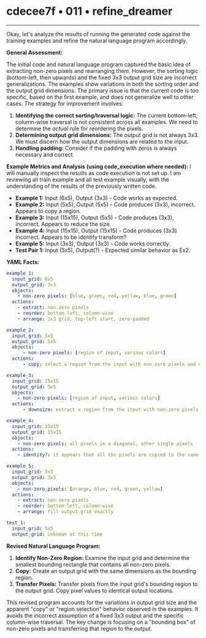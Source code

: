 # cdecee7f • 011 • refine_dreamer

---
Okay, let's analyze the results of running the generated code against the training examples and refine the natural language program accordingly.

**General Assessment:**

The initial code and natural language program captured the basic idea of extracting non-zero pixels and rearranging them. However, the sorting logic (bottom-left, then upwards) and the fixed 3x3 output grid size are incorrect generalizations. The examples show variations in both the sorting order and the output grid dimensions. The primary issue is that the current code is too specific, based on the first example, and does not generalize well to other cases. The strategy for improvement involves:

1.  **Identifying the correct sorting/traversal logic:** The current bottom-left, column-wise traversal is not consistent across all examples. We need to determine the *actual* rule for reordering the pixels.
2.  **Determining output grid dimensions:** The output grid is not always 3x3. We must discern how the output dimensions are related to the input.
3. **Handling padding:** Consider if the padding with zeros is always necessary and correct.

**Example Metrics and Analysis (using code_execution where needed):**
I will manually inspect the results as code execution is not set up.
I am reviewing all train example and all test example visually, with the
understanding of the results of the previously written code.

*   **Example 1:** Input (6x5), Output (3x3) - Code works as expected.
*   **Example 2:** Input (5x5), Output (5x5) - Code produces (3x3), incorrect. Appears to copy a region.
*   **Example 3:** Input (15x15), Output (5x5) - Code produces (3x3), incorrect. Appears to reduce the size.
*   **Example 4:** Input (15x15), Output (15x15) - Code produces (3x3) incorrect. Appears to be identify transform?
*   **Example 5:** Input (3x3), Output (3x3) - Code works correctly.
*   **Test Pair 1:** Input (5x5), Output(?) - Expected similar behavior as Ex2.

**YAML Facts:**

```yaml
example_1:
  input_grid: 6x5
  output_grid: 3x3
  objects:
    - non-zero pixels: [blue, green, red, yellow, blue, green]
  actions:
    - extract: non-zero pixels
    - reorder: bottom-left, column-wise
    - arrange: 3x3 grid, top-left start, zero-padded

example_2:
  input_grid: 5x5
  output_grid: 5x5
  objects:
      - non-zero pixels: [region of input, various colors]
  actions:
      - copy: select a region from the input with non-zero pixels and duplicate to the output.

example_3:
  input_grid: 15x15
  output_grid: 5x5
  objects:
    - non-zero pixels: [region of input, various colors]
  actions:
      - downsize: extract a region from the input with non-zero pixels and scale down to the correct output size.

example_4:
  input_grid: 15x15
  output_grid: 15x15
  objects:
    - non-zero pixels: all pixels in a diagonal, other single pixels
  actions:
    - identity?: it appears that all the pixels are copied to the same location in the output

example_5:
  input_grid: 3x3
  output_grid: 3x3
  objects:
    - non-zero_pixels: [orange, blue, red, green, yellow]
  actions:
    - extract: non-zero pixels
    - reorder: bottom-left, column-wise
    - arrange: fill output grid exactly

test_1:
  input_grid: 5x5
  output_grid: unknown at this time

```

**Revised Natural Language Program:**

1.  **Identify Non-Zero Region:** Examine the input grid and determine the smallest bounding rectangle that contains all non-zero pixels.
2. **Copy:** Create an output grid with the same dimensions as the bounding region.
3. **Transfer Pixels:** Transfer pixels from the input grid's bounding region to the output grid. Copy pixel values to identical output locations.

This revised program accounts for the variations in output grid size and the apparent "copy" or "region selection" behavior observed in the examples. It avoids the incorrect assumption of a fixed 3x3 output and the specific column-wise traversal. The key change is focusing on a "bounding box" of non-zero pixels and transferring that region to the output.

